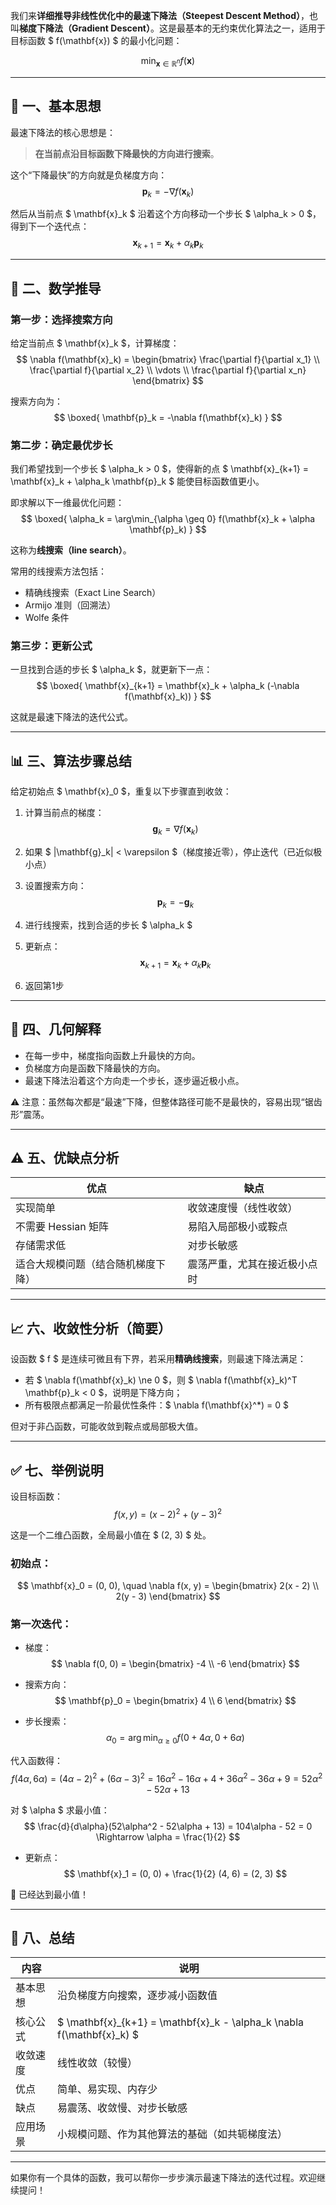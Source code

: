 我们来**详细推导非线性优化中的最速下降法（Steepest Descent Method）**，也叫**梯度下降法（Gradient Descent）**。这是最基本的无约束优化算法之一，适用于目标函数 $ f(\mathbf{x}) $ 的最小化问题：

$$
\min_{\mathbf{x} \in \mathbb{R}^n} f(\mathbf{x})
$$

---

## 🧠 一、基本思想

最速下降法的核心思想是：

> **在当前点沿目标函数下降最快的方向进行搜索**。

这个“下降最快”的方向就是负梯度方向：
$$
\mathbf{p}_k = -\nabla f(\mathbf{x}_k)
$$

然后从当前点 $ \mathbf{x}_k $ 沿着这个方向移动一个步长 $ \alpha_k > 0 $，得到下一个迭代点：
$$
\mathbf{x}_{k+1} = \mathbf{x}_k + \alpha_k \mathbf{p}_k
$$

---

## 📘 二、数学推导

### 第一步：选择搜索方向

给定当前点 $ \mathbf{x}_k $，计算梯度：
$$
\nabla f(\mathbf{x}_k) =
\begin{bmatrix}
\frac{\partial f}{\partial x_1} \\
\frac{\partial f}{\partial x_2} \\
\vdots \\
\frac{\partial f}{\partial x_n}
\end{bmatrix}
$$

搜索方向为：
$$
\boxed{
\mathbf{p}_k = -\nabla f(\mathbf{x}_k)
}
$$

### 第二步：确定最优步长

我们希望找到一个步长 $ \alpha_k > 0 $，使得新的点 $ \mathbf{x}_{k+1} = \mathbf{x}_k + \alpha_k \mathbf{p}_k $ 能使目标函数值更小。

即求解以下一维最优化问题：
$$
\boxed{
\alpha_k = \arg\min_{\alpha \geq 0} f(\mathbf{x}_k + \alpha \mathbf{p}_k)
}
$$

这称为**线搜索（line search）**。

常用的线搜索方法包括：
- 精确线搜索（Exact Line Search）
- Armijo 准则（回溯法）
- Wolfe 条件

### 第三步：更新公式

一旦找到合适的步长 $ \alpha_k $，就更新下一点：
$$
\boxed{
\mathbf{x}_{k+1} = \mathbf{x}_k + \alpha_k (-\nabla f(\mathbf{x}_k))
}
$$

这就是最速下降法的迭代公式。

---

## 📊 三、算法步骤总结

给定初始点 $ \mathbf{x}_0 $，重复以下步骤直到收敛：

1. 计算当前点的梯度：
   $$
   \mathbf{g}_k = \nabla f(\mathbf{x}_k)
   $$

2. 如果 $ \|\mathbf{g}_k\| < \varepsilon $（梯度接近零），停止迭代（已近似极小点）

3. 设置搜索方向：
   $$
   \mathbf{p}_k = -\mathbf{g}_k
   $$

4. 进行线搜索，找到合适的步长 $ \alpha_k $

5. 更新点：
   $$
   \mathbf{x}_{k+1} = \mathbf{x}_k + \alpha_k \mathbf{p}_k
   $$

6. 返回第1步

---

## 🎯 四、几何解释

- 在每一步中，梯度指向函数上升最快的方向。
- 负梯度方向是函数下降最快的方向。
- 最速下降法沿着这个方向走一个步长，逐步逼近极小点。

⚠️ 注意：虽然每次都是“最速”下降，但整体路径可能不是最快的，容易出现“锯齿形”震荡。

---

## ⚠️ 五、优缺点分析

| 优点 | 缺点 |
|------|------|
| 实现简单 | 收敛速度慢（线性收敛） |
| 不需要 Hessian 矩阵 | 易陷入局部极小或鞍点 |
| 存储需求低 | 对步长敏感 |
| 适合大规模问题（结合随机梯度下降） | 震荡严重，尤其在接近极小点时 |

---

## 📈 六、收敛性分析（简要）

设函数 $ f $ 是连续可微且有下界，若采用**精确线搜索**，则最速下降法满足：

- 若 $ \nabla f(\mathbf{x}_k) \ne 0 $，则 $ \nabla f(\mathbf{x}_k)^T \mathbf{p}_k < 0 $，说明是下降方向；
- 所有极限点都满足一阶最优性条件：$ \nabla f(\mathbf{x}^*) = 0 $

但对于非凸函数，可能收敛到鞍点或局部极大值。

---

## ✅ 七、举例说明

设目标函数：
$$
f(x, y) = (x - 2)^2 + (y - 3)^2
$$

这是一个二维凸函数，全局最小值在 $ (2, 3) $ 处。

### 初始点：
$$
\mathbf{x}_0 = (0, 0), \quad \nabla f(x, y) =
\begin{bmatrix}
2(x - 2) \\
2(y - 3)
\end{bmatrix}
$$

### 第一次迭代：

- 梯度：
  $$
  \nabla f(0, 0) =
  \begin{bmatrix}
  -4 \\
  -6
  \end{bmatrix}
  $$

- 搜索方向：
  $$
  \mathbf{p}_0 =
  \begin{bmatrix}
  4 \\
  6
  \end{bmatrix}
  $$

- 步长搜索：
  $$
  \alpha_0 = \arg\min_{\alpha \geq 0} f(0 + 4\alpha, 0 + 6\alpha)
  $$

代入函数得：
$$
f(4\alpha, 6\alpha) = (4\alpha - 2)^2 + (6\alpha - 3)^2
= 16\alpha^2 - 16\alpha + 4 + 36\alpha^2 - 36\alpha + 9
= 52\alpha^2 - 52\alpha + 13
$$

对 $ \alpha $ 求最小值：
$$
\frac{d}{d\alpha}(52\alpha^2 - 52\alpha + 13) = 104\alpha - 52 = 0 \Rightarrow \alpha = \frac{1}{2}
$$

- 更新点：
  $$
  \mathbf{x}_1 = (0, 0) + \frac{1}{2} (4, 6) = (2, 3)
  $$

🎉 已经达到最小值！

---

## 📝 八、总结

| 内容 | 说明 |
|------|------|
| 基本思想 | 沿负梯度方向搜索，逐步减小函数值 |
| 核心公式 | $ \mathbf{x}_{k+1} = \mathbf{x}_k - \alpha_k \nabla f(\mathbf{x}_k) $ |
| 收敛速度 | 线性收敛（较慢） |
| 优点 | 简单、易实现、内存少 |
| 缺点 | 易震荡、收敛慢、对步长敏感 |
| 应用场景 | 小规模问题、作为其他算法的基础（如共轭梯度法） |

---

如果你有一个具体的函数，我可以帮你一步步演示最速下降法的迭代过程。欢迎继续提问！
